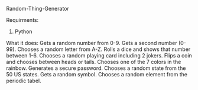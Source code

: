 Random-Thing-Generator

Requirments:
  1. Python
 
 
 
 What it does:
 Gets a random number from 0-9. Gets a second number (0-99). Chooses a random letter from A-Z. Rolls a dice and shows that number between 1-6. Chooses a random playing card including 2 jokers. Flips a coin and chooses between heads or tails. Chooses one of the 7 colors in the rainbow. Generates a secure password. Chooses a random state from the 50 US states. Gets a random symbol. Chooses a random element from the periodic tabel.
